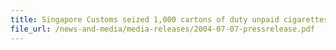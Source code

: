 ```yaml
---
title: Singapore Customs seized 1,000 cartons of duty unpaid cigarettes and 18,000 pieces of uncensored optical discs
file_url: /news-and-media/media-releases/2004-07-07-pressrelease.pdf
---
```

